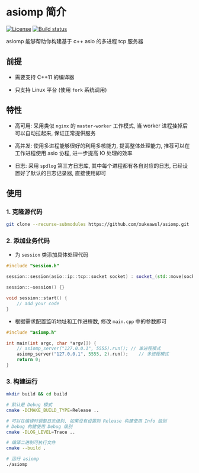 # asiomp 简介
[![License](https://img.shields.io/npm/l/mithril.svg)](https://github.com/xukeawsl/asiomp/blob/master/LICENSE)
[![Build status](https://ci.appveyor.com/api/projects/status/5epf5t4t8c1wqax4?svg=true)](https://ci.appveyor.com/project/xukeawsl/asiomp)

asiomp 能够帮助你构建基于 c++ asio 的多进程 tcp 服务器

## 前提

* 需要支持 C++11 的编译器

* 只支持 Linux 平台 (使用 `fork` 系统调用)

## 特性

* 高可用: 采用类似 `nginx` 的 `master-worker` 工作模式, 当 worker 进程挂掉后可以自动拉起来, 保证正常提供服务

* 高并发: 使用多进程能够很好的利用多核能力, 提高整体处理能力, 推荐可以在工作进程使用 asio 协程, 进一步提高 IO 处理的效率

* 日志: 采用 `spdlog` 第三方日志库, 其中每个进程都有各自对应的日志, 已经设置好了默认的日志记录器, 直接使用即可

## 使用

### 1. 克隆源代码

```bash
git clone --recurse-submodules https://github.com/xukeawsl/asiomp.git
```

### 2. 添加业务代码

* 为 `session` 类添加具体处理代码

```cpp
#include "session.h"

session::session(asio::ip::tcp::socket socket) : socket_(std::move(socket)) {}

session::~session() {}

void session::start() {
    // add your code
}
```

* 根据需求配置监听地址和工作进程数, 修改 `main.cpp` 中的参数即可

```cpp
#include "asiomp.h"

int main(int argc, char *argv[]) {
    // asiomp_server("127.0.0.1", 5555).run(); // 单进程模式
    asiomp_server("127.0.0.1", 5555, 2).run();    // 多进程模式
    return 0;
}
```

### 3. 构建运行

```bash
mkdir build && cd build

# 默认是 Debug 模式
cmake -DCMAKE_BUILD_TYPE=Release ..

# 可以在编译时调整日志级别, 如果没有设置则 Release 构建使用 Info 级别
# Debug 构建使用 Debug 级别
cmake -DLOG_LEVEL=Trace ..

# 编译二进制可执行文件
cmake --build .

# 运行 asiomp
./asiomp
```
